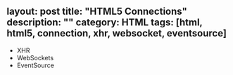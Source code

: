 layout: post
title: "HTML5 Connections"
description: ""
category: HTML
tags: [html, html5, connection, xhr, websocket, eventsource]
---

- XHR
- WebSockets
- EventSource